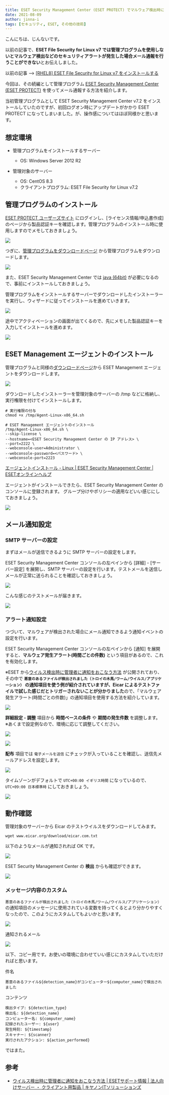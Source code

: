 ```yaml
---
title: ESET Security Management Center (ESET PROTECT) でマルウェア検出時にメール通報を行う方法
date: 2021-08-09
author: jinna-i
tags: [セキュリティ, ESET, その他の技術]
---
```


こんにちは、じんないです。

以前の記事で、**ESET File Security for Linux v7 では管理プログラムを使用しないとマルウェア検出などのセキュリティアラートが発生した場合メール通報を行うことができない**とお伝えしました。

以前の記事 --> [\[RHEL8\] ESET File Security for Linux v7 をインストールする](/how-to-install-eset-file-security-for-linux-v7/)

今回は、その続編として管理プログラム [ESET Security Management Center (ESET PROTECT)](https://eset-info.canon-its.jp/business/esmc/) を使ってメール通報する方法を紹介します。

当初管理プログラムとして ESET Security Management Center v7.2 をインストールしていたのですが、初回ログオン時にアップデートがかかり ESET PROTECT になってしまいました。が、操作感についてはほぼ同様かと思います。

## 想定環境

- 管理プログラムをインストールするサーバー
  - OS: Windows Server 2012 R2

- 管理対象のサーバー
  - OS: CentOS 8.3
  - クライアントプログラム: ESET File Security for Linux v7.2

## 管理プログラムのインストール

[ESET PROTECT ユーザーズサイト](https://canon-its.jp/product/eset/users/index.html) にログインし、[ライセンス情報/申込書作成] のページから製品認証キーを確認します。管理プログラムのインストール時に使用しますのでメモしておきましょう。

![](images/how-to-send-an-email-when-malware-is-detected-from-eset-security-management-center-1.png)

つぎに、[管理プログラムをダウンロードページ](https://eset-info.canon-its.jp/files/user/html/usersite/eep/dl_mng/index.html) から管理プログラムをダウンロードします。

![](images/how-to-send-an-email-when-malware-is-detected-from-eset-security-management-center-2.png)

また、ESET Security Management Center では [java (64bit)](https://www.java.com/ja/download/manual.jsp) が必要になるので、事前にインストールしておきましょう。

管理プログラムをインストールするサーバーでダウンロードしたインストーラーを実行し、ウィザードに従ってインストールを進めていきます。

![](images/how-to-send-an-email-when-malware-is-detected-from-eset-security-management-center-3.png)

途中でアクティベーションの画面が出てくるので、先にメモした製品認証キーを入力してインストールを進めます。

![](images/how-to-send-an-email-when-malware-is-detected-from-eset-security-management-center-4.png)

## ESET Management エージェントのインストール

管理プログラムと同様の[ダウンロードページ](https://eset-info.canon-its.jp/files/user/html/usersite/eep/dl_mng/index.html)から ESET Management エージェントをダウンロードします。

![](images/how-to-send-an-email-when-malware-is-detected-from-eset-security-management-center-5.png)

ダウンロードしたインストーラーを管理対象のサーバーの /tmp などに格納し、実行権限を付けてインストールします。


```
# 実行権限の付与
chmod +x /tmp/Agent-Linux-x86_64.sh

# ESET Management エージェントのインストール
/tmp/Agent-Linux-x86_64.sh \
--skip-license \
--hostname=<ESET Security Management Center の IP アドレス> \
--port=2222 \
--webconsole-user=Administrator \
--webconsole-password=<パスワード> \
--webconsole-port=2223
```

[エージェントインストール - Linux | ESET Security Management Center | ESETオンラインヘルプ](https://help.eset.com/esmc_install/70/ja-JP/component_installation_agent_linux.html)

エージェントがインストールできたら、ESET Security Management Center のコンソールに登録されます。
グループ分けやポリシーの適用などいい感じにしておきましょう。

![](images/how-to-send-an-email-when-malware-is-detected-from-eset-security-management-center-6.png)

## メール通知設定
### SMTP サーバーの設定

まずはメールが送信できるように SMTP サーバーの設定をします。

ESET Security Management Center コンソールの左ペインから [詳細] - [サーバー設定] を展開し、SMTP サーバーの設定を行います。テストメールを送信しメールが正常に送られることを確認しておきましょう。

![](images/how-to-send-an-email-when-malware-is-detected-from-eset-security-management-center-7.png)

こんな感じのテストメールが届きます。

![](images/how-to-send-an-email-when-malware-is-detected-from-eset-security-management-center-8.png)

### アラート通知設定

つづいて、マルウェアが検出された場合にメール通知できるよう通知イベントの設定を行います。

ESET Security Management Center コンソールの左ペインから [通知] を展開すると、**マルウェア発生アラート(時間ごとの件数)** という項目があるので、これを有効化します。

※ESET から[ウイルス検出時に管理者に通知をおこなう方法](https://eset-support.canon-its.jp/faq/show/146?site_domain=business) が公開されており、その中で **`悪意のあるファイルが検出されました（トロイの木馬/ワーム/ウイルス/アプリケーション）` の通知項目を使う例が紹介されていますが、Eicar によるテストファイルで試した感じだとトリガーされないことが分かりました**ので、「マルウェア発生アラート(時間ごとの件数)」の通知項目を使用する方法を紹介しています。

![](images/how-to-send-an-email-when-malware-is-detected-from-eset-security-management-center-9.png)

**詳細設定 - 調整** 項目から **時間ベースの条件** や **期間の発生件数** を調整します。
※あくまで設定例なので、環境に応じて調整してください。

![](images/how-to-send-an-email-when-malware-is-detected-from-eset-security-management-center-10.png)

![](images/how-to-send-an-email-when-malware-is-detected-from-eset-security-management-center-11.png)

**配布** 項目では `電子メールを送信` にチェックが入っていることを確認し、送信先メールアドレスを設定します。

![](images/how-to-send-an-email-when-malware-is-detected-from-eset-security-management-center-12.png)

タイムゾーンがデフォルトで `UTC+00:00 イギリス時間` になっているので、`UTC+09:00 日本標準時` にしておきましょう。

![](images/how-to-send-an-email-when-malware-is-detected-from-eset-security-management-center-13.png)

## 動作確認

管理対象のサーバーから Eicar のテストウイルスをダウンロードしてみます。

```
wget www.eicar.org/download/eicar.com.txt
```

以下のようなメールが通知されれば OK です。

![](images/how-to-send-an-email-when-malware-is-detected-from-eset-security-management-center-14.png)

ESET Security Management Center の **検出** からも確認ができます。

![](images/how-to-send-an-email-when-malware-is-detected-from-eset-security-management-center-15.png)

### メッセージ内容のカスタム

`悪意のあるファイルが検出されました（トロイの木馬/ワーム/ウイルス/アプリケーション）` の通知項目のメッセージに使用されている変数を持ってくるとより分かりやすくなったので、このようにカスタムしてもよいかと思います。

![](images/how-to-send-an-email-when-malware-is-detected-from-eset-security-management-center-16.png)

通知されるメール

![](images/how-to-send-an-email-when-malware-is-detected-from-eset-security-management-center-17.png)

以下、コピー用です。お使いの環境に合わせていい感じにカスタムしていただければと思います。

件名
```
悪意のあるファイル${detection_name}がコンピューター${computer_name}で検出されました
```

コンテンツ
```
検出タイプ: ${detection_type}
検出名: ${detection_name}
コンピューター名: ${computer_name}
記録されたユーザー: ${user}
発生時刻: ${timestamp}
スキャナー: ${scanner}
実行されたアクション: ${action_performed}
```

ではまた。

## 参考

- [ウイルス検出時に管理者に通知をおこなう方法 | ESETサポート情報 | 法人向けサーバー ・ クライアント用製品 | キヤノンITソリューションズ](https://eset-support.canon-its.jp/faq/show/146?site_domain=business)